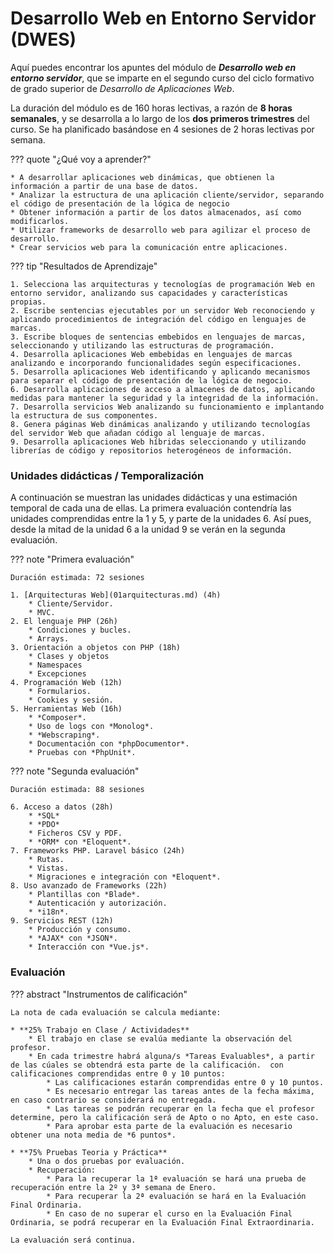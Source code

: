 # Desarrollo Web en Entorno Servidor (DWES)

Aquí puedes encontrar los apuntes del módulo de ***Desarrollo web en entorno servidor***, que se imparte en el segundo curso del ciclo formativo de grado superior de *Desarrollo de Aplicaciones Web*.

La duración del módulo es de 160 horas lectivas, a razón de **8 horas semanales**, y se desarrolla a lo largo de los **dos primeros trimestres** del curso. Se ha planificado basándose en 4 sesiones de 2 horas lectivas por semana.

??? quote "¿Qué voy a aprender?"

    * A desarrollar aplicaciones web dinámicas, que obtienen la información a partir de una base de datos.
    * Analizar la estructura de una aplicación cliente/servidor, separando el código de presentación de la lógica de negocio
    * Obtener información a partir de los datos almacenados, así como modificarlos.
    * Utilizar frameworks de desarrollo web para agilizar el proceso de desarrollo.
    * Crear servicios web para la comunicación entre aplicaciones.

??? tip "Resultados de Aprendizaje"

    1. Selecciona las arquitecturas y tecnologías de programación Web en entorno servidor, analizando sus capacidades y características propias.
    2. Escribe sentencias ejecutables por un servidor Web reconociendo y aplicando procedimientos de integración del código en lenguajes de marcas.
    3. Escribe bloques de sentencias embebidos en lenguajes de marcas, seleccionando y utilizando las estructuras de programación.
    4. Desarrolla aplicaciones Web embebidas en lenguajes de marcas analizando e incorporando funcionalidades según especificaciones.
    5. Desarrolla aplicaciones Web identificando y aplicando mecanismos para separar el código de presentación de la lógica de negocio.
    6. Desarrolla aplicaciones de acceso a almacenes de datos, aplicando medidas para mantener la seguridad y la integridad de la información.
    7. Desarrolla servicios Web analizando su funcionamiento e implantando la estructura de sus componentes.
    8. Genera páginas Web dinámicas analizando y utilizando tecnologías del servidor Web que añadan código al lenguaje de marcas.
    9. Desarrolla aplicaciones Web híbridas seleccionando y utilizando librerías de código y repositorios heterogéneos de información.

### Unidades didácticas / Temporalización

A continuación se muestran las unidades didácticas y una estimación temporal de cada una de ellas.
La primera evaluación contendría las unidades comprendidas entre la 1 y 5, y parte de la unidades 6. Así pues, desde la mitad de la  unidad 6 a la unidad 9 se verán en la segunda evaluación.

??? note "Primera evaluación"

    Duración estimada: 72 sesiones

    1. [Arquitecturas Web](01arquitecturas.md) (4h)
        * Cliente/Servidor.
        * MVC.
    2. El lenguaje PHP (26h)
        * Condiciones y bucles.
        * Arrays.
    3. Orientación a objetos con PHP (18h)
        * Clases y objetos
        * Namespaces
        * Excepciones
    4. Programación Web (12h)
        * Formularios.
        * Cookies y sesión.
    5. Herramientas Web (16h)
        * *Composer*.
        * Uso de logs con *Monolog*.
        * *Webscraping*.
        * Documentación con *phpDocumentor*.
        * Pruebas con *PhpUnit*.

??? note "Segunda evaluación"

    Duración estimada: 88 sesiones

    6. Acceso a datos (28h)
        * *SQL*
        * *PDO*
        * Ficheros CSV y PDF.
        * *ORM* con *Eloquent*.
    7. Frameworks PHP. Laravel básico (24h)
        * Rutas.
        * Vistas.
        * Migraciones e integración con *Eloquent*.
    8. Uso avanzado de Frameworks (22h)
        * Plantillas con *Blade*.
        * Autenticación y autorización.
        * *i18n*.
    9. Servicios REST (12h)
        * Producción y consumo.
        * *AJAX* con *JSON*.
        * Interacción con *Vue.js*.


### Evaluación

??? abstract "Instrumentos de calificación"

    La nota de cada evaluación se calcula mediante:

    * **25% Trabajo en Clase / Actividades**
        * El trabajo en clase se evalúa mediante la observación del profesor.
        * En cada trimestre habrá alguna/s *Tareas Evaluables*, a partir de las cúales se obtendrá esta parte de la calificación.  con calificaciones comprendidas entre 0 y 10 puntos:
            * Las calificaciones estarán comprendidas entre 0 y 10 puntos.
            * Es necesario entregar las tareas antes de la fecha máxima, en caso contrario se considerará no entregada.
            * Las tareas se podrán recuperar en la fecha que el profesor determine, pero la calificación será de Apto o no Apto, en este caso.
            * Para aprobar esta parte de la evaluación es necesario obtener una nota media de *6 puntos*.
    
    * **75% Pruebas Teoria y Práctica**
        * Una o dos pruebas por evaluación.
        * Recuperación:
            * Para la recuperar la 1ª evaluación se hará una prueba de recuperación entre la 2º y 3ª semana de Enero.
            * Para recuperar la 2ª evaluación se hará en la Evaluación Final Ordinaria.
            * En caso de no superar el curso en la Evaluación Final Ordinaria, se podrá recuperar en la Evaluación Final Extraordinaria.

    La evaluación será continua.

